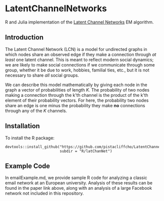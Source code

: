 # LatentChannelNetworks

R and Julia implementation of the [Latent Channel Networks](https://arxiv.org/abs/1906.04563) EM algorithm. 

## Introduction

The Latent Channel Network (LCN) is a model for undirected graphs in which nodes share an observed edge if they make a connection through *at least* one latent channel. This is meant to reflect modern social dynamics; we are likely to make social connections if we communicate through some group, whether it be due to work, hobbies, familial ties, etc., but it is not necessary to share *all* social groups. 

We can describe this model mathematically by giving each node in the graph a vector of probabilities of length *K*. The probability of two nodes making a connection through the k'th channel is the product of the k'th element of their probability vectors. For here, the probability two nodes share an edge is one minus the probability they make **no** connections through any of the *K* channels. 

## Installation

To install the R package:

```
devtools::install_github("https://github.com/pistacliffcho/LatentChannelNetworks", 
                         subdir = "R/latChanNet")
```

## Example Code

In emailExample.md, we provide sample R code for analyzing a classic email network at an European university. Analysis of these results can be found in the paper link above, along with an analysis of a large Facebook network not included in this repository. 
